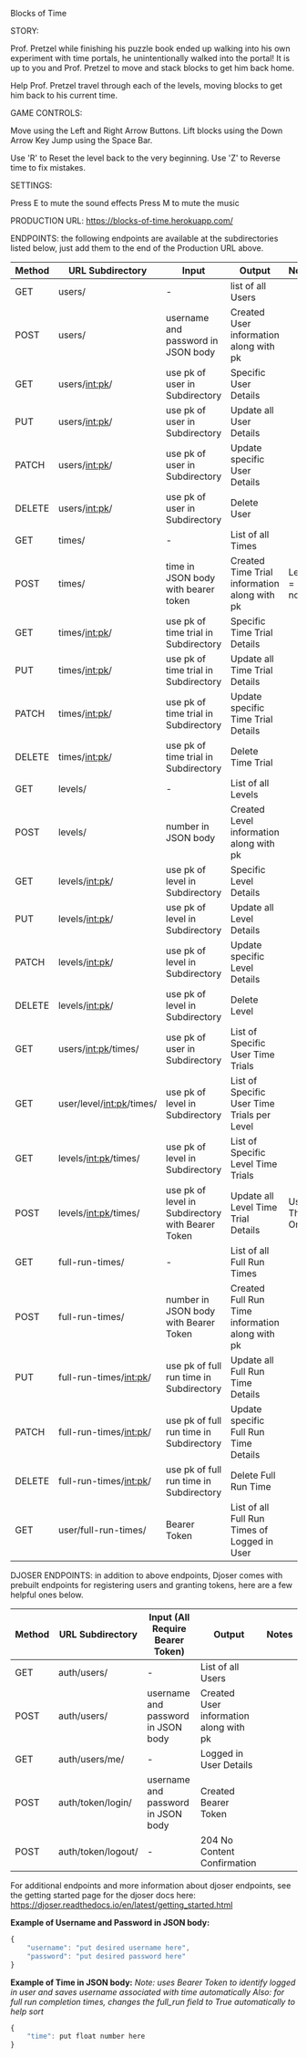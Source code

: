 Blocks of Time

STORY: 

Prof. Pretzel while finishing his puzzle book ended up walking into his own experiment with time portals, he unintentionally walked into the portal!  It is up to you and Prof. Pretzel to move and stack blocks to get him back home.

Help Prof. Pretzel travel through each of the levels, moving blocks to get him back to his current time.

GAME CONTROLS:

Move using the Left and Right Arrow Buttons.
Lift blocks using the Down Arrow Key
Jump using the Space Bar.

Use 'R' to Reset the level back to the very beginning.
Use 'Z' to Reverse time to fix mistakes.

SETTINGS:

Press E to mute the sound effects
Press M to mute the music

PRODUCTION URL: https://blocks-of-time.herokuapp.com/

ENDPOINTS: the following endpoints are available at the subdirectories listed below, just add them to the end of the Production URL above.

| Method | URL Subdirectory           | Input                                             | Output                                          | Notes           |
| ------ | -------------------------- | ------------------------------------------------- | ----------------------------------------------- | --------------- |
| GET    | users/                     | -                                                 | list of all Users                               |                 |
| POST   | users/                     | username and password in JSON body                | Created User information along with pk          |                 |
| GET    | users/<int:pk>/            | use pk of user in Subdirectory                    | Specific User Details                           |                 |
| PUT    | users/<int:pk>/            | use pk of user in Subdirectory                    | Update all User Details                         |                 |
| PATCH  | users/<int:pk>/            | use pk of user in Subdirectory                    | Update specific User Details                    |                 |
| DELETE | users/<int:pk>/            | use pk of user in Subdirectory                    | Delete User                                     |                 |
| GET    | times/                     | -                                                 | List of all Times                               |                 |
| POST   | times/                     | time in JSON body with bearer token               | Created Time Trial information along with pk    | Level = none    |
| GET    | times/<int:pk>/            | use pk of time trial in Subdirectory              | Specific Time Trial Details                     |                 |
| PUT    | times/<int:pk>/            | use pk of time trial in Subdirectory              | Update all Time Trial Details                   |                 |
| PATCH  | times/<int:pk>/            | use pk of time trial in Subdirectory              | Update specific Time Trial Details              |                 |
| DELETE | times/<int:pk>/            | use pk of time trial in Subdirectory              | Delete Time Trial                               |                 |
| GET    | levels/                    | -                                                 | List of all Levels                              |                 |
| POST   | levels/                    | number in JSON body                               | Created Level information along with pk         |                 |
| GET    | levels/<int:pk>/           | use pk of level in Subdirectory                   | Specific Level Details                          |                 |
| PUT    | levels/<int:pk>/           | use pk of level in Subdirectory                   | Update all Level Details                        |                 |
| PATCH  | levels/<int:pk>/           | use pk of level in Subdirectory                   | Update specific Level Details                   |                 |
| DELETE | levels/<int:pk>/           | use pk of level in Subdirectory                   | Delete Level                                    |                 |
| GET    | users/<int:pk>/times/      | use pk of user in Subdirectory                    | List of Specific User Time Trials               |                 |
| GET    | user/level/<int:pk>/times/ | use pk of level in Subdirectory                   | List of Specific User Time Trials per Level     |                 |
| GET    | levels/<int:pk>/times/     | use pk of level in Subdirectory                   | List of Specific Level Time Trials              |                 |
| POST   | levels/<int:pk>/times/     | use pk of level in Subdirectory with Bearer Token | Update all Level Time Trial Details             | Use This One!   |
| GET    | full-run-times/            | -                                                 | List of all Full Run Times                      |                 |
| POST   | full-run-times/            | number in JSON body with Bearer Token             | Created Full Run Time information along with pk |                 |
| PUT    | full-run-times/<int:pk>/   | use pk of full run time in Subdirectory           | Update all Full Run Time Details                |                 |
| PATCH  | full-run-times/<int:pk>/   | use pk of full run time in Subdirectory           | Update specific Full Run Time Details           |                 |
| DELETE | full-run-times/<int:pk>/   | use pk of full run time in Subdirectory           | Delete Full Run Time                            |                 |
| GET    | user/full-run-times/       | Bearer Token                                      | List of all Full Run Times of Logged in User    |                 |

DJOSER ENDPOINTS: in addition to above endpoints, Djoser comes with prebuilt endpoints for registering users and granting tokens, here are a few helpful ones below.

| Method | URL Subdirectory      | Input (All Require Bearer Token)     | Output                                       | Notes                   |
| ------ | --------------------- | ------------------------------------ | -------------------------------------------- | ----------------------- |
| GET    | auth/users/           | -                                    | List of all Users                            |                         |
| POST   | auth/users/           | username and password in JSON body   | Created User information along with pk       |                         |
| GET    | auth/users/me/        | -                                    | Logged in User Details                       |                         |
| POST   | auth/token/login/     | username and password in JSON body   | Created Bearer Token                         |                         |
| POST   | auth/token/logout/    | -                                    | 204 No Content Confirmation                  |                         |


For additional endpoints and more information about djoser endpoints, see the getting started page for the djoser docs here: 
https://djoser.readthedocs.io/en/latest/getting_started.html


__Example of Username and Password in JSON body:__
``` js
{
    "username": "put desired username here",
    "password": "put desired password here"
}
```

__Example of Time in JSON body:__
_Note: uses Bearer Token to identify logged in user and saves username associated with time automatically_
_Also: for full run completion times, changes the full_run field to True automatically to help sort_
``` js
{
    "time": put float number here
}
```